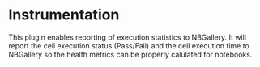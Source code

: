 # Instrumentation
This plugin enables reporting of execution statistics to NBGallery.  It will report the cell execution status (Pass/Fail) 
and the cell execution time to NBGallery so the health metrics can be properly calulated for notebooks.

